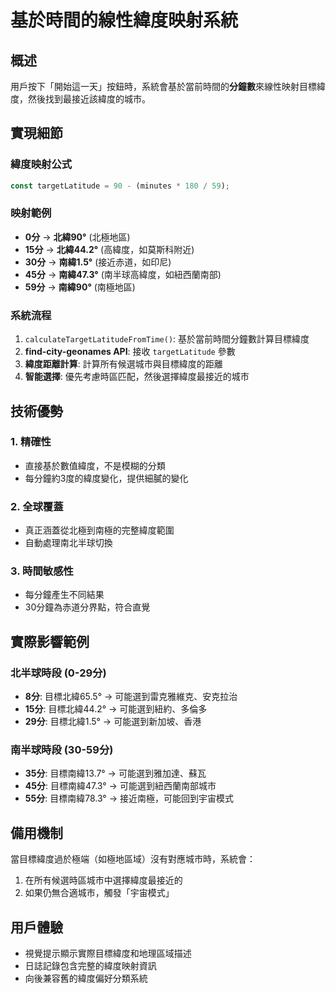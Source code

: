 # 基於時間的線性緯度映射系統

## 概述
用戶按下「開始這一天」按鈕時，系統會基於當前時間的**分鐘數**來線性映射目標緯度，然後找到最接近該緯度的城市。

## 實現細節

### 緯度映射公式
```javascript
const targetLatitude = 90 - (minutes * 180 / 59);
```

### 映射範例
- **0分** → **北緯90°** (北極地區)
- **15分** → **北緯44.2°** (高緯度，如莫斯科附近) 
- **30分** → **南緯1.5°** (接近赤道，如印尼)
- **45分** → **南緯47.3°** (南半球高緯度，如紐西蘭南部)
- **59分** → **南緯90°** (南極地區)

### 系統流程
1. `calculateTargetLatitudeFromTime()`: 基於當前時間分鐘數計算目標緯度
2. **find-city-geonames API**: 接收 `targetLatitude` 參數
3. **緯度距離計算**: 計算所有候選城市與目標緯度的距離
4. **智能選擇**: 優先考慮時區匹配，然後選擇緯度最接近的城市

## 技術優勢

### 1. 精確性
- 直接基於數值緯度，不是模糊的分類
- 每分鐘約3度的緯度變化，提供細膩的變化

### 2. 全球覆蓋
- 真正涵蓋從北極到南極的完整緯度範圍
- 自動處理南北半球切換

### 3. 時間敏感性
- 每分鐘產生不同結果
- 30分鐘為赤道分界點，符合直覺

## 實際影響範例

### 北半球時段 (0-29分)
- **8分**: 目標北緯65.5° → 可能選到雷克雅維克、安克拉治
- **15分**: 目標北緯44.2° → 可能選到紐約、多倫多  
- **29分**: 目標北緯1.5° → 可能選到新加坡、香港

### 南半球時段 (30-59分)
- **35分**: 目標南緯13.7° → 可能選到雅加達、蘇瓦
- **45分**: 目標南緯47.3° → 可能選到紐西蘭南部城市
- **55分**: 目標南緯78.3° → 接近南極，可能回到宇宙模式

## 備用機制
當目標緯度過於極端（如極地區域）沒有對應城市時，系統會：
1. 在所有候選時區城市中選擇緯度最接近的
2. 如果仍無合適城市，觸發「宇宙模式」

## 用戶體驗
- 視覺提示顯示實際目標緯度和地理區域描述
- 日誌記錄包含完整的緯度映射資訊
- 向後兼容舊的緯度偏好分類系統 
